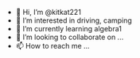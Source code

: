 - 👋 Hi, I’m @kitkat221
- 👀 I’m interested in driving, camping
- 🌱 I’m currently learning algebra1 
- 💞️ I’m looking to collaborate on ...
- 📫 How to reach me ...

<!---
kitkat221/kitkat221 is a ✨ special ✨ repository because its `README.md` (this file) appears on your GitHub profile.
You can click the Preview link to take a look at your changes.
--->
